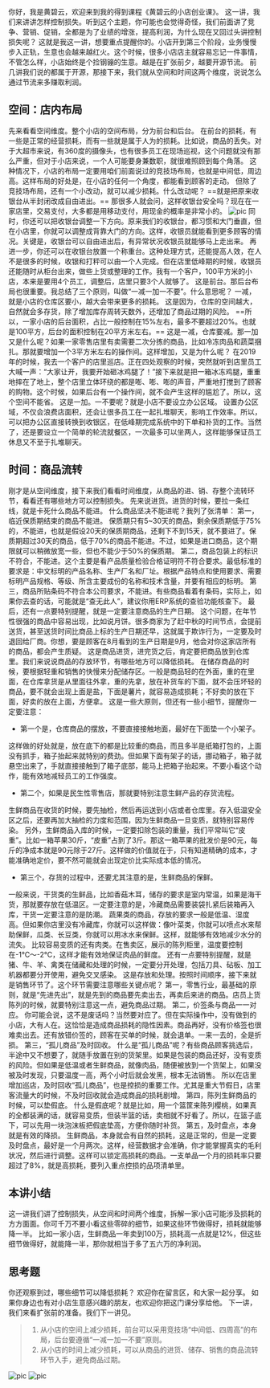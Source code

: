 你好，我是黄碧云，欢迎来到我的得到课程《黄碧云的小店创业课》。
这一讲，我们来讲讲怎样控制损失。听到这个主题，你可能也会觉得奇怪，我们前面讲了竞争、营销、促销，全都是为了业绩的增涨，提高利润，为什么现在又回过头讲控制损失呢？
这就是我这一讲，想要重点提醒你的。小店开到第三个阶段，业务慢慢步入正轨，生意也会越来越红火。这个时候，很多小店店主就容易忘记一件事情，不管怎么样，小店始终是个捡钢镚的生意。越是在扩张前夕，越要开源节流。
前几讲我们说的都属于开源，那接下来，我们就从空间和时间这两个维度，说说怎么通过节流来多赚取利润。
## 空间：店内布局
先来看看空间维度。整个小店的空间布局，分为前台和后台。
在前台的损耗，有一些是正常的经营损耗，而有一些就是属于人为的损耗。比如说，商品的丢失。对于大超市来说，有360度的摄像头，也有很多员工在现场巡视，这个问题就没有那么严重，但对于小店来说，一个人可能要身兼数职，就很难照顾到每个角落。
这种情况下，小店的布局一定要用咱们前面说过的竞技场布局，也就是中间低，周边高。这样布局的好处是，在小店的任何一个角度，都能看到顾客的走动。
但除了竞技场布局，还有一个小改动，就可以减少损耗。什么改动呢？ ==就是把原来收银台从半封闭改成自由进出。== 
那很多人就会问，这样收银台安全吗？现在在一家店里，交易支付，大多都是用移动支付，用现金的概率是非常小的。
![pic](https://piccdn3.umiwi.com/img/202006/16/202006161407224868428478.png)
同时，你还可以把收银台调整一下方向。原来我们的收银台，都习惯和大门垂直，但在小店里，你就可以调整成背靠大门的方向。这样，收银员就能看到更多顾客的情况。关键是，收银台可以自由进出后，有异常状况收银员就能够马上走出来。
再进一步，你还可以在收银台放置一个称重台。这种处理方式，还能提高人效，在人不是很多的时候，收银和打秤可以由一个人完成。但在店里低峰期的时候，收银员还能随时从柜台出来，做些上货或整理的工作。我有一个客户，100平方米的小店，本来是要用4个员工，调整后，店里只要3个人就够了。
这是前台。那后台布局也很重要。我总结了三个原则，叫做“一减一加一不要”。什么意思呢？
一减，就是小店的仓库区要小，越大会带来更多的损耗。
这是因为，仓库的空间越大，自然就会多存货，除了增加库存周转天数外，还增加了商品过期的风险。
 ==所以，一家小店的后台面积，占比一般控制在15%左右，最多不要超过20%。也就是100平方，后台的面积控制在20平方米左右。== 
这是一减，仓库要减。那一加又是什么呢？如果一家零售店里有卖需要二次分拣的商品，比如冷冻肉品和蔬菜捆扎。那就要增加一个3平方米左右的操作间。这样增加，又是为什么呢？
在2019年的时候，我去一个客户的店里巡店。正在四处观察的时候，突然就听到店里员工大喊一声：“大家让开，我要开始砸冰鸡腿了！”接下来就是把一箱冰冻鸡腿，重重地摔在了地上，整个店里立体环绕的都是嘭、嘭、嘭的声音，严重地打搅到了顾客的购物。这个时候，如果后台有一个操作间，就不会产生这样的尴尬了。所以，这个空间不能省。
这是一加。一不要呢？就是小店不要设立办公区域。
设置办公区域，不仅会浪费店面积，还会让很多员工在一起扎堆聊天，影响工作效率。所以，可以把办公区直接转换到收银区，在低峰期完成系统中的下单和补货的工作。当然了，还是要设立一个简单的轮流就餐区，一次最多可以坐两人，这样能够保证员工休息又不至于扎堆聊天。
## 时间：商品流转
刚才是从空间维度，接下来我们看看时间维度，从商品的进、销、存整个流转环节，看看还有哪些地方可以控制损失。
先来说进货。进货的时候，要拉一条红线，就是卡死什么商品不能进。
什么商品坚决不能进呢？我列了张清单：
第一，临近保质期结束的商品不能进。
保质期只有5~30天的商品，剩余保质期低于75%的，不能进，也就是假设20天的保质期商品，还剩下不到15天，就不要进了。保质期超过30天的商品，低于70%的商品不能进。不过，如果是进口商品，这个期限就可以稍微放宽一些，但也不能少于50%的保质期。
第二，商品包装上的标识不符合，不能进。这个主要是看产品质量检验合格证明符不符合要求。最低标准的要求是：中文标明的产品名称、生产厂名和厂址。根据产品特点和使用要求、需要标明产品规格、等级、所含主要成份的名称和技术含量，并要有相应的标明。
第三，商品所贴条码不符合本公司要求，不能进。有些商品看着有条码，实际上，如果你去查的话，可能就是“查无此人”，建议你用ERP系统的查验功能核查下。
最后，还有一点要特别提醒，就是一定要注意商品的生产日期。
这个问题，在年节性很强的商品中容易出现，比如说月饼。很多商家为了赶中秋的时间节点，会提前送货，甚至送货时间比商品上标的生产日期还早，这就属于欺诈行为，一定要及时退回给厂商。你想，要是顾客在8月看到的生产日期是9月，他会对你这家店所有的商品，都会产生质疑。
这是商品进货，进完货之后，肯定要把商品放到仓库里。我们来说说商品的存放环节，有哪些地方可以降低损耗。
在储存商品的时候，要根据轻重和销售的快慢来分配储存区。一般是商品轻的在外面，重的在里面，在仓库拿货是从里面往外拿，重的先拿，放在补货车的下面，就不会压坏轻的商品，要不就会出现上面是盐，下面是薯片，就容易造成损耗；不好卖的放在下面，好卖的放在上面，方便拿。
这是一些大原则，但还有一些小细节，提醒你一定要注意：
- 第一个是，仓库商品的摆放，不要直接接触地面，最好在下面垫一个小架子。

这样做的好处就是，放在底下的都是比较重的商品，而且多半是纸箱打包的，上面没有抓手，箱子抬起来就特别的费劲。但如果下面有架子的话，挪动箱子，箱子就悬空出来了，手就直接接触到了箱子底部，能马上把箱子抬起来。不要小看这个动作，能有效地减轻员工的工作强度。
- 第二个，如果是民生性零售店，那就要特别注意生鲜产品的存货流程。

生鲜商品在收货的时候，要先抽检，然后再运送到小店或者仓库里。存入低温安全区之后，还要再加大抽检的力度和范围，因为生鲜商品一旦变质，就特别容易传染。
另外，生鲜商品入库的时候，一定要扣除包装的重量，我们平常叫它“皮重”。比如一箱苹果30斤，“皮重”占到了3斤。那这一箱苹果的批发价是90元，每斤的净成本就是90元除于27斤。这样做的价值就在于，只有知道精确的成本，才能准确地定价，要不然可能就会出现定价比实际成本低的情况。
- 第三个，存货的过程中，还要尤其注意的是，生鲜商品的保鲜。

一般来说，干货类的生鲜品，比如香菇木耳，储存的要求是室内常温，如果是海干货，那就要存放在低温区。一定要注意的是，冷藏商品需要装袋扎紧后装箱再入库，干货一定要注意的是防潮。
蔬果类的商品，存放的要求一般是低温、湿度高。但如果你店里没有冷藏库，你就可以这样做：像叶菜类，你就可以喷点水来帮助保鲜，瓜类、长豆类，你就可以用冰水来保鲜。这样，就能够有效地减少水分的流失。
比较容易变质的还有肉类。在售卖区，展示的陈列柜里，温度要控制在-1℃～-2℃，这样才能有效地保证肉品的鲜度。
还有一点要特别提醒，就是猪、牛、羊、禽类在储藏和处理的时候，一定要分开处理，包括刀具、砧板、加工机器都要分开使用，避免交叉感染。
这是存放和处理。按照时间顺序，接下来就是销售环节了。这个环节需要注意哪些关键点呢？
第一，零售行业，最基础的原则，就是“先进先出”，就是先到的商品要先卖出去，再卖后来进的商品。店员上货陈列的时候，就要特别注意这一点，避免商品过期。
第二，价签条与商品一一对应。
你可能会说，这不是废话吗？当然要对应了。但在实际操作中，没有做到的小店，大有人在。这恰恰是造成商品损耗的隐性因素。商品再好，没有价格签也很难卖出去。还有放错价签的，顾客在买单的时候，就会退单。一来一去的，全是折损。
第三，“孤儿商品”及时回收。
什么是“孤儿商品”呢？有些商品顾客挑选后，半途中又不想要了，就随手放置在别的货架里。如果是包装的商品还好，没有变质的风险。但如果是低温或者生鲜商品，就像肉品，随便被放到一个货架上，如果没被及时发现，只要温度一高，两个小时后就会发黑，根本无法销售。
所以在店里增加巡店，及时回收“孤儿商品”，也是控损的重要工作。尤其是重大节假日，店里客流量大的时候，不及时回收就会造成商品的损耗剧增。
第四，陈列生鲜商品的时候，可以垫假底。
什么是假底呢？就是比如，用一个篮筐来陈列樱桃，如果真的全都装满的话，就容易变质，但装半篮的话，卖相就不好看了。所以，在篮子底下，可以先用一块泡沫板把假底垫高，方便你随时补货。
第五，及时盘点，本身就是有效的降损。
生鲜商品，本身就会有自然的损耗，这是正常的，但是一定要及时盘点，最好是一个月两次。这样，经营数据才会准确，你才能掌握真实的毛利状况，然后进行调整。这样可以锁定高损耗的商品。一支单品一个月的损耗率只要超过了8%，就是高损耗，要列入重点控损的品项清单里。
## 本讲小结
这一讲我们讲了控制损失，从空间和时间两个维度，拆解一家小店可能涉及损耗的方方面面。你可千万不要小看这些零碎的细节，如果这些环节做得好，损耗就能够降一半。
比如一家小店，生鲜商品一年卖到100万，损耗高一点就是12%，但这些细节做得好，就能降一半，那你就相当于多了五六万的净利润。
## 思考题
你还观察到过，哪些细节可以降低损耗？
欢迎你在留言区，和大家一起分享。
如果你身边也有对小店生意感兴趣的朋友，也欢迎你把这门课分享给他。
下一讲，我们来看扩张前的准备。我们下一讲见。
> 1. 从小店的空间上减少损耗，前台可以采用竞技场“中间低、四周高”的布局，后台要遵循“一减一加一不要”原则。
> 2. 从小店的时间上减少损耗，可以从商品的进货、储存、销售的商品流转环节入手，避免商品过期。

![pic](https://piccdn3.umiwi.com/img/202006/26/202006261609026336675943.jpg)
![pic](https://piccdn3.umiwi.com/img/202006/16/202006161410060587582625.jpg)
